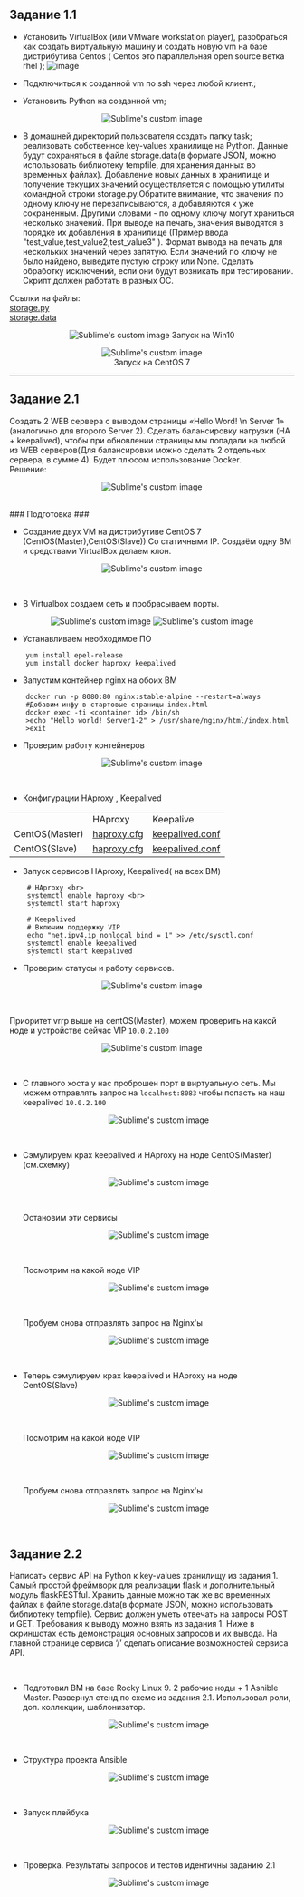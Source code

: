 ## Задание 1.1

* Установить VirtualBox (или VMware workstation player), разобраться как  создать виртуальную машину и создать новую vm на базе дистрибутива  Centos
( Centos это параллельная open source ветка rhel );
![image](https://user-images.githubusercontent.com/82956250/197356738-2c87f5fa-e147-44f1-afb2-f90f935e2d4c.png)

* Подключиться к созданной vm по ssh через любой клиент.;

* Установить Python на созданной vm;

<p align="center">
  <img src="https://user-images.githubusercontent.com/82956250/197357026-144746c7-2b7f-42cb-9d47-8ae8a616f8c8.png?raw=true" alt="Sublime's custom image"/>
</p>

* В домашней директорий пользователя создать папку task; реализовать собственное key-values хранилище на Python. Данные будут сохраняться в файле storage.data(в формате JSON, можно использовать библиотеку tempfile, для хранения данных во временных файлах). Добавление новых данных в хранилище и получение текущих значений осуществляется с помощью утилиты командной строки storage.py.Обратите внимание, что значения по одному ключу не перезаписываются, а добавляются к уже сохраненным. Другими словами - по одному ключу могут храниться несколько значений. При выводе на печать, значения выводятся в порядке их добавления в хранилище (Пример ввода "test_value,test_value2,test_value3" ). Формат вывода на печать для нескольких значений через запятую. Если значений по ключу не было найдено, выведите пустую строку или None. Сделать обработку исключений, если они будут возникать при тестировании. Скрипт должен работать в разных ОС.

Ссылки на файлы:<br>
[storage.py](https://github.com/Sullen-ui/servionica_exam/blob/main/task1.1/main.py)<br>
[storage.data](https://github.com/Sullen-ui/servionica_exam/blob/main/task1.1/storage.data)<br>

<p align="center">
  <img src="https://user-images.githubusercontent.com/82956250/197357436-c567eb58-2372-43c5-b496-1f74794a3574.png?raw=true" alt="Sublime's custom image"/>
  Запуск на Win10
</p>

<p align="center">
  <img src="https://user-images.githubusercontent.com/82956250/197357587-74ffd7f3-a125-41bf-a8b3-53b9a4e36d7e.png?raw=true" alt="Sublime's custom image"/><br>
  Запуск на CentOS 7
</p>

----------

## Задание 2.1
Создать 2 WEB сервера с выводом страницы «Hello Word! \n Server 1» (аналогично для второго Server 2). Сделать балансировку нагрузки (HA + keepalived), чтобы при обновлении страницы мы попадали на любой из WEB серверов(Для балансировки можно сделать 2 отдельных сервера, в сумме 4).
Будет плюсом использование Docker.<br>
Решение:

<p align="center">
  <img src="https://user-images.githubusercontent.com/82956250/198123427-65faee88-cddc-4d83-892d-937d0794f02d.png?raw=true" alt="Sublime's custom image"/>
</p>
<br>
 ### Подготовка ###<br>
 
* Создание двух VM на дистрибутиве CentOS 7 (CentOS(Master),CentOS(Slave)) Со статичными IP. Создаём одну ВМ и средствами VirtualBox делаем клон.<br>

<p align="center">
  <img src="https://user-images.githubusercontent.com/82956250/198009340-18fbe7f9-66a7-4def-b2d6-2d3100254ddd.png?raw=true" alt="Sublime's custom image"/>
</p><br>

* В Virtualbox создаем сеть и пробрасываем порты.<br>

<p align="center">
  <img src="https://user-images.githubusercontent.com/82956250/198009590-5a9e3937-3b5e-4048-8a87-7c03c80b77b2.png?raw=true" alt="Sublime's custom image"/>
  <img src="https://user-images.githubusercontent.com/82956250/198009766-b17968d7-51ca-406a-a484-d071abc1e770.png?raw=true" alt="Sublime's custom image"/>
</p>

* Устанавливаем необходимое ПО
```
    yum install epel-release
    yum install docker haproxy keepalived
```     
* Запустим контейнер nginx на обоих ВМ<br>
```
    docker run -p 8080:80 nginx:stable-alpine --restart=always
    #Добавим инфу в стартовые страницы index.html
    docker exec -ti <container id> /bin/sh
    >echo "Hello world! Server1-2" > /usr/share/nginx/html/index.html
    >exit
```
* Проверим работу контейнеров

<p align="center">
  <img src="https://user-images.githubusercontent.com/82956250/198018928-708c70f7-28f5-4d37-a97f-11b33b991ac1.png?raw=true" alt="Sublime's custom image"/>
</p><br>

* Конфигурации HAproxy , Keepalived

<table>
  <tr>
    <td></td>
    <td>HAproxy</td>
    <td>Keepalive</td>
  </tr>
  <tr>
    <td>CentOS(Master)</td>
    <td>
      <a href="https://github.com/Sullen-ui/servionica_exam/blob/main/task2.1/haproxy/haproxy1.cfg">haproxy.cfg</a>
    </td>
    <td>
      <a href="https://github.com/Sullen-ui/servionica_exam/blob/main/task2.1/keepalived/keepalived1.conf">keepalived.conf</a>
    </td>
  </tr>
  <tr>
    <td>CentOS(Slave)</td>
    <td>
      <a href="https://github.com/Sullen-ui/servionica_exam/blob/main/task2.1/haproxy/haproxy2.cfg">haproxy.cfg</a>
    </td>
    <td>
      <a href="https://github.com/Sullen-ui/servionica_exam/blob/main/task2.1/keepalived/keepalived2.conf">keepalived.conf</a>   
    </td>
  </tr>
</table>

* Запуск сервисов HAproxy, Keepalived( на всех ВМ)<br>

  ```
   # HAproxy <br>
   systemctl enable haproxy <br>
   systemctl start haproxy
   
   # Keepalived
   # Включим поддержку VIP
   echo "net.ipv4.ip_nonlocal_bind = 1" >> /etc/sysctl.conf
   systemctl enable keepalived
   systemctl start keepalived
  
  ```
* Проверим статусы и работу сервисов.

<p align="center">
  <img src="https://user-images.githubusercontent.com/82956250/198070521-d347e64f-5ead-4f46-a9d3-7390618bab41.png?raw=true" alt="Sublime's custom image"/>
</p><br>
  
  Приоритет vrrp выше на centOS(Master), можем проверить на какой ноде и устройстве сейчас VIP ``10.0.2.100``
  
  <p align="center">
    <img src="https://user-images.githubusercontent.com/82956250/198073823-5cb6199e-11cf-4295-aa97-7237c6909387.png?raw=true" alt="Sublime's custom image"/>
  </p><br>
  
* С главного хоста у нас проброшен порт в виртуальную сеть. Мы можем отправлять запрос на ``localhost:8083`` чтобы попасть на наш keepalived ``10.0.2.100``

  <p align="center">
    <img src="https://user-images.githubusercontent.com/82956250/198075056-55716e2d-8eb9-4d73-b2e1-b454272b6c95.png?raw=true" alt="Sublime's custom image"/>
  </p><br>
  
* Сэмулируем крах keepalived и HAproxy на ноде СentOS(Master)(см.схемку)

  <p align="center">
    <img src="https://user-images.githubusercontent.com/82956250/198124260-84c0130b-f0b5-4975-8746-e17a4c4e6ad4.png" alt="Sublime's custom image"/>
  </p><br>
  
  Остановим эти сервисы 


  <p align="center">
    <img src="https://user-images.githubusercontent.com/82956250/198124532-e3cf9796-4317-45c1-902e-78a76c495387.png" alt="Sublime's custom image"/>
  </p><br>
  
  Посмотрим на какой ноде VIP
  
  <p align="center">
    <img src="https://user-images.githubusercontent.com/82956250/198078253-37259634-2efc-472b-96bf-ee6b0403466d.png" alt="Sublime's custom image"/>
  </p><br>
  
  Пробуем снова отправлять запрос на Nginx'ы
  
  <p align="center">
    <img src="https://user-images.githubusercontent.com/82956250/198124767-a9935461-a6fc-473b-a520-4e6c3338ce6b.png" alt="Sublime's custom image"/>
  </p><br>
  
* Теперь cэмулируем крах keepalived и HAproxy на ноде СentOS(Slave)

  <p align="center">
    <img src="https://user-images.githubusercontent.com/82956250/198125356-ebd3e980-90a7-4e37-b81e-324ed5bd493e.png" alt="Sublime's custom image"/>
  </p><br>
  
  Посмотрим на какой ноде VIP
  
  <p align="center">
    <img src="https://user-images.githubusercontent.com/82956250/198125660-2950a6d9-6b89-46e4-8a64-aa3a6b5b154d.png" alt="Sublime's custom image"/>
  </p><br>
  
  Пробуем снова отправлять запрос на Nginx'ы
  
    <p align="center">
      <img src="https://user-images.githubusercontent.com/82956250/198125868-5cf10bff-1511-4249-9f00-c39bb444adc9.png" alt="Sublime's custom image"/>
    </p><br>

## Задание 2.2
<p>Написать сервис API на Python к key-values хранилищу из задания 1. Самый простой фреймворк для реализации flask и дополнительный модуль flaskRESTful. Хранить данные можно так же во временных файлах в файле storage.data(в формате JSON, можно использовать библиотеку tempfile). Сервис должен уметь отвечать на запросы POST и GET. Требования к выводу можно взять из задания 1. Ниже в скриншотах есть демонстрация основных запросов и их вывода. На главной странице сервиса ‘/’ сделать описание возможностей сервиса API.</p><br>

* Подготовил ВМ на базе Rocky Linux 9. 2 рабочие ноды + 1 Asnible Master. Развернул стенд по схеме из задания 2.1. Использовал роли, доп. коллекции, шаблонизатор.

    <p align="center">
      <img src="https://user-images.githubusercontent.com/82956250/198626709-4798c98c-ea13-42c8-a7aa-a9b71973c298.png" alt="Sublime's custom image"/>
    </p><br>
 
* Структура проекта Ansible

    <p align="center">
      <img src="https://user-images.githubusercontent.com/82956250/198627775-8333c8a1-7007-4ffb-a984-317f5abe8fde.png" alt="Sublime's custom image"/>
    </p><br>

* Запуск плейбука

    <p align="center">
      <img src="https://user-images.githubusercontent.com/82956250/198623670-a30fe809-0175-409a-9b1e-289afe4b1165.png" alt="Sublime's custom image"/>
    </p><br>
 
 * Проверка. Результаты запросов и тестов идентичны заданию 2.1
 
    <p align="center">
      <img src="https://user-images.githubusercontent.com/82956250/198631781-c41e2f2f-9cb4-479b-bcaf-8dd7fb803ec1.png" alt="Sublime's custom image"/>
    </p><br>
    
